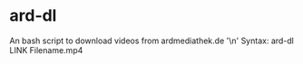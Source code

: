 # ard-dl
An bash script to download videos from  ardmediathek.de '\n'
Syntax: ard-dl LINK Filename.mp4
